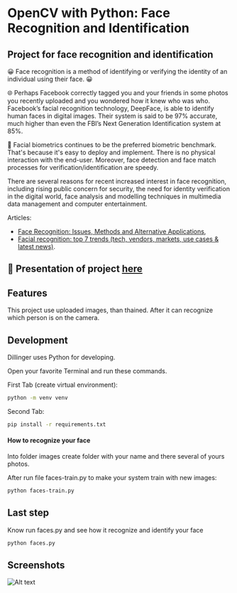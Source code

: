 # OpenCV with Python: Face Recognition and Identification
## Project for face recognition and identification

😀 Face recognition is a method of identifying or verifying the identity of an individual using their face. 😀

🌐 Perhaps Facebook correctly tagged you and your friends in some photos you recently uploaded and you wondered how it knew who was who. Facebook’s facial recognition technology, DeepFace, is able to identify human faces in digital images. Their system is said to be 97% accurate, much higher than even the FBI’s Next Generation Identification system at 85%.

🙍 Facial biometrics continues to be the preferred biometric benchmark. 
That's because it's easy to deploy and implement. There is no physical interaction with the end-user. 
Moreover, face detection and face match processes for verification/identification are speedy.

There are several reasons for recent increased interest in face recognition, including rising public concern for security, the need for identity verification in the digital world, face analysis and modelling techniques in multimedia data management and computer entertainment.

Articles: 
- [Face Recognition: Issues, Methods and Alternative Applications](https://www.intechopen.com/chapters/51031),
- [Facial recognition: top 7 trends (tech, vendors, markets, use cases & latest news)](https://www.thalesgroup.com/en/markets/digital-identity-and-security/government/biometrics/facial-recognition).

## 📖  Presentation of project [here](https://drive.google.com/drive/folders/1iIUbfmsR_Ux9VBo815pV_O3pJX6TTV7n?usp=sharing)

## Features
This project use uploaded images, than thained. After it can recognize which person is on the camera.

## Development

Dillinger uses Python for developing.

Open your favorite Terminal and run these commands.

First Tab (create virtual environment):

```sh
python -m venv venv
```

Second Tab:

```sh
pip install -r requirements.txt
```

#### How to recognize your face

Into folder images create folder with your name and there several of yours photos.

After run file faces-train.py to make your system train with new images:

```sh
python faces-train.py
```

## Last step

Know run faces.py and see how it recognize and identify your face

```sh
python faces.py
```
## Screenshots
![Alt text](https://imgur.com/a/UFs5nA7)
